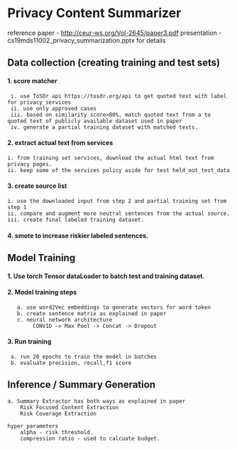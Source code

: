 # Privacy Content Summarizer

reference paper - http://ceur-ws.org/Vol-2645/paper3.pdf
presentation - cs19mds11002_privacy_summarization.pptx for details

## Data collection (creating training and test sets)
#### 1. score matcher
     i. use ToSDr api https://tosdr.org/api to get quoted text with label for privacy services
     ii. use only approved cases
     iii. based on similarity score>80%, match quoted text from a to quoted text of publicly available dataset used in paper
     iv. generate a partial training dataset with matched texts.

#### 2. extract actual text from services
    i. from training set services, download the actual html text from privacy pages.
    ii. keep some of the services policy aside for test held_out_test_data
   

#### 3. create source list
    i. use the downloaded input from step 2 and partial training set from step 1
    ii. compare and augment more neutral sentences from the actual source.
    iii. create final labeled training dataset.

#### 4. smote to increase riskier labeled sentences.


## Model Training

#### 1. Use torch Tensor dataLoader to batch test and training dataset.
#### 2. Model training steps
       
       
       a. use word2Vec embeddings to generate vectors for word token
       b. create sentence matrix as explained in paper
       c. neural network architecture
            CONV1D -> Max Pool -> Concat -> Dropout
            
#### 3. Run training 
    
     a. run 20 epochs to train the model in batches
     b. evaluate precision, recall,f1 score
        
      
## Inference / Summary Generation

    a. Summary Extractor has both ways as explained in paper
        Risk Focused Content Extraction
        Risk Coverage Extraction
    
    hyper parameters
        alpha - risk threshold.
        compression ratio - used to calcuate budget.
        


